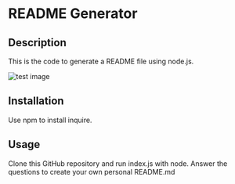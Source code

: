 # README Generator

## Description

This is the code to generate a README file using node.js. 

![test image](\images\testImage.png)
## Installation

Use npm to install inquire.

## Usage

Clone this GitHub repository and run index.js with node. 
Answer the questions to create your own personal README.md

